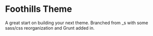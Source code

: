 Foothills Theme
===

A great start on building your next theme. Branched from _s with some sass/css reorganization and Grunt added in.


